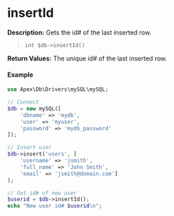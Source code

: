 
# insertId

**Description:** Gets the id# of the last inserted row.

> `int $db->insertId()`

**Return Values:** The unique id# of the last inserted row.


#### Example

~~~php
use Apex\Db\Drivers\mySQL\mySQL;

// Connect
$db = new mySQL([
    'dbname' => 'mydb', 
    'user' => 'myuser', 
    'password' => 'mydb_password'
]);

// Insert user
$db->insert('users', [
    'username' => 'jsmith', 
    'full_name' => 'John Smith', 
    'email' => 'jsmith@domain.com']
);

// Get id# of new user
$userid = $db->insertId();
echo "New user id# $userid\n";
~~~


